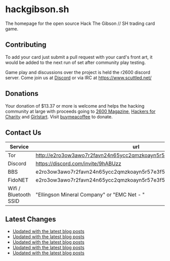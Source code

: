 # hackgibson.sh
The homepage for the open source Hack The Gibson // SH trading card game.


## Contributing

To add your card just submit a pull request with your card's front art, it would be added to the next run of set after community play testing.

Game play and discussions over the project is held the r2600 discord server. Come join us at [Discord](https://discord.com/invite/9hABUzz) or via IRC at https://www.scuttled.net/


## Donations

Your donation of $13.37 or more is welcome and helps the hacking community at large with proceeds going to [2600 Magazine](https://2600.com/), [Hackers for Charity](https://hackersforcharity.org) and [Girlstart](https://girlstart.org).  Visit [buymeacoffee](https://www.buymeacoffee.com/hackgibson.sh) to donate.


## Contact Us

Service | url
-|-
Tor | http://e2ro3ow3awo7r2favn24n65ycc2qmzkoayn5r57e3f56nvjwdcgg32ad.onion
Discord | https://discord.com/invite/9hABUzz
BBS | e2ro3ow3awo7r2favn24n65ycc2qmzkoayn5r57e3f56nvjwdcgg32ad.onion:23
FidoNET | e2ro3ow3awo7r2favn24n65ycc2qmzkoayn5r57e3f56nvjwdcgg32ad.onion:24554
Wifi / Bluetooth SSID | "Ellingson Mineral Company" or "EMC Net - <fidonet address>"

## Latest Changes
<!-- BLOG-POST-LIST:START -->
- [Updated with the latest blog posts](https://github.com/DFW2600/hackgibson.sh/commit/f9db4048076c6de6656ef2d1cfb11bc5f5d90521)
- [Updated with the latest blog posts](https://github.com/DFW2600/hackgibson.sh/commit/add0eacc9b93b3d34e3b47a21793403cddc2765b)
- [Updated with the latest blog posts](https://github.com/DFW2600/hackgibson.sh/commit/755c6252eb2b3fed4e170aafd43ae2c202fa59fe)
- [Updated with the latest blog posts](https://github.com/DFW2600/hackgibson.sh/commit/81f70185c9d654a6cc10772671a2f95ab1d2b325)
- [Updated with the latest blog posts](https://github.com/DFW2600/hackgibson.sh/commit/fb231f164a9522b5828385ff56a67c6e39b28a62)
<!-- BLOG-POST-LIST:END -->
